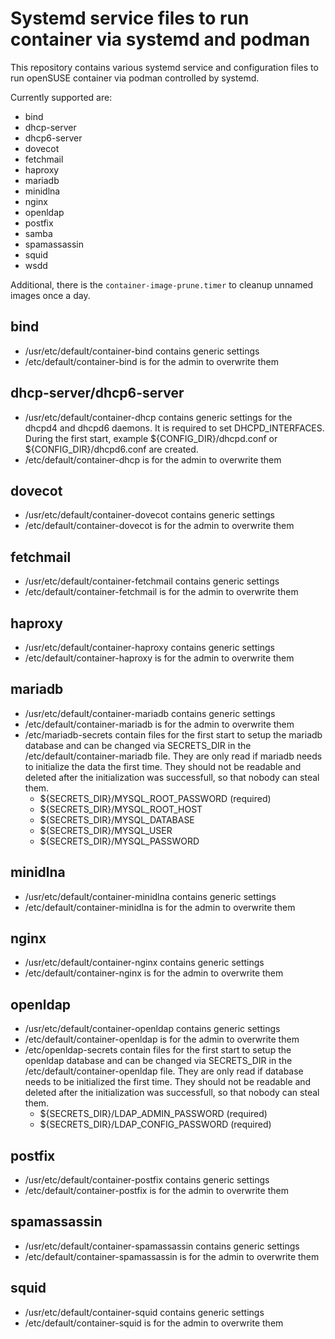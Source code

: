 # Systemd service files to run container via systemd and podman

This repository contains various systemd service and configuration files
to run openSUSE container via podman controlled by systemd.

Currently supported are:
  * bind
  * dhcp-server
  * dhcp6-server
  * dovecot
  * fetchmail
  * haproxy
  * mariadb
  * minidlna
  * nginx
  * openldap
  * postfix
  * samba
  * spamassassin
  * squid
  * wsdd

Additional, there is the `container-image-prune.timer` to cleanup
unnamed images once a day. 

## bind

  * /usr/etc/default/container-bind contains generic settings
  * /etc/default/container-bind is for the admin to overwrite them

## dhcp-server/dhcp6-server

  * /usr/etc/default/container-dhcp contains generic settings for the dhcpd4 and dhcpd6 daemons. It is required to set DHCPD_INTERFACES. During the first start, example ${CONFIG_DIR}/dhcpd.conf or ${CONFIG_DIR}/dhcpd6.conf are created.
  * /etc/default/container-dhcp is for the admin to overwrite them

## dovecot

  * /usr/etc/default/container-dovecot contains generic settings
  * /etc/default/container-dovecot is for the admin to overwrite them

## fetchmail

  * /usr/etc/default/container-fetchmail contains generic settings
  * /etc/default/container-fetchmail is for the admin to overwrite them

## haproxy

  * /usr/etc/default/container-haproxy contains generic settings
  * /etc/default/container-haproxy is for the admin to overwrite them

## mariadb

  * /usr/etc/default/container-mariadb contains generic settings
  * /etc/default/container-mariadb is for the admin to overwrite them
  * /etc/mariadb-secrets contain files for the first start to setup the mariadb database and can be changed via SECRETS_DIR in the /etc/default/container-mariadb file. They are only read if mariadb needs to initialize the data the first time. They should not be readable and deleted after the initialization was successfull, so that nobody can steal them.
    * ${SECRETS_DIR}/MYSQL_ROOT_PASSWORD (required)
    * ${SECRETS_DIR}/MYSQL_ROOT_HOST
    * ${SECRETS_DIR}/MYSQL_DATABASE
    * ${SECRETS_DIR}/MYSQL_USER
    * ${SECRETS_DIR}/MYSQL_PASSWORD

## minidlna

  * /usr/etc/default/container-minidlna contains generic settings
  * /etc/default/container-minidlna is for the admin to overwrite them

## nginx

  * /usr/etc/default/container-nginx contains generic settings
  * /etc/default/container-nginx is for the admin to overwrite them

## openldap

  * /usr/etc/default/container-openldap contains generic settings
  * /etc/default/container-openldap is for the admin to overwrite them
  * /etc/openldap-secrets contain files for the first start to setup the openldap database and can be changed via SECRETS_DIR in the /etc/default/container-openldap file. They are only read if database needs to be initialized the first time. They should not be readable and deleted after the initialization was successfull, so that nobody can steal them.
    * ${SECRETS_DIR}/LDAP_ADMIN_PASSWORD (required)
    * ${SECRETS_DIR}/LDAP_CONFIG_PASSWORD (required)

## postfix

  * /usr/etc/default/container-postfix contains generic settings
  * /etc/default/container-postfix is for the admin to overwrite them

## spamassassin

  * /usr/etc/default/container-spamassassin contains generic settings
  * /etc/default/container-spamassassin is for the admin to overwrite them

## squid

  * /usr/etc/default/container-squid contains generic settings
  * /etc/default/container-squid is for the admin to overwrite them


